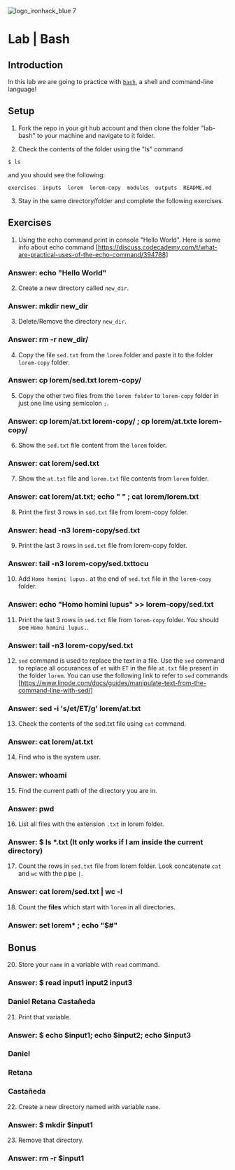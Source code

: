 ![logo_ironhack_blue 7](https://user-images.githubusercontent.com/23629340/40541063-a07a0a8a-601a-11e8-91b5-2f13e4e6b441.png)

# Lab | Bash

## Introduction

In this lab we are going to practice with [`bash`](<https://en.wikipedia.org/wiki/Bash_(Unix_shell)>), a shell and command-line language!

## Setup

1. Fork the repo in your git hub account and then clone the folder "lab-bash" to your machine and navigate to it folder.

2. Check the contents of the folder using the "ls" command

```shell
$ ls
```

and you should see the following:

```shell
exercises  inputs  lorem  lorem-copy  modules  outputs  README.md
```

3. Stay in the same directory/folder and complete the following exercises.

## Exercises

1. Using the echo command print in console "Hello World". Here is some info about echo command [https://discuss.codecademy.com/t/what-are-practical-uses-of-the-echo-command/394788]
### Answer: echo "Hello World"
2. Create a new directory called `new_dir`.
### Answer: mkdir new_dir
3. Delete/Remove the directory `new_dir`.
### Answer: rm -r new_dir/ 
4. Copy the file `sed.txt` from the `lorem` folder and paste it to the folder `lorem-copy` folder.
### Answer: cp lorem/sed.txt lorem-copy/
5. Copy the other two files from the `lorem folder` to `lorem-copy` folder in just one line using semicolon `;`.
### Answer: cp lorem/at.txt lorem-copy/ ; cp lorem/at.txte  lorem-copy/
6. Show the `sed.txt` file content from the `lorem` folder.
### Answer: cat lorem/sed.txt
7. Show the `at.txt` file and `lorem.txt` file contents from `lorem` folder.
### Answer: cat lorem/at.txt; echo " " ; cat lorem/lorem.txt
8. Print the first 3 rows in `sed.txt` file from lorem-copy folder.
### Answer: head -n3 lorem-copy/sed.txt
9. Print the last 3 rows in `sed.txt` file from lorem-copy folder.
### Answer: tail -n3 lorem-copy/sed.txttocu
10. Add `Homo homini lupus.` at the end of `sed.txt` file in the `lorem-copy` folder.
### Answer: echo "Homo homini lupus" >> lorem-copy/sed.txt
11. Print the last 3 rows in `sed.txt` file from `lorem-copy` folder. You should see `Homo homini lupus.`.
### Answer: tail -n3 lorem-copy/sed.txt
12. `sed` command is used to replace the text in a file. Use the `sed` command to replace all occurances of `et` with `ET` in the file `at.txt` file present in the folder `lorem`. You can use the following link to refer to `sed` commands [https://www.linode.com/docs/guides/manipulate-text-from-the-command-line-with-sed/]
### Answer: sed -i 's/et/ET/g' lorem/at.txt
13. Check the contents of the sed.txt file using `cat` command.
### Answer: cat lorem/at.txt
14. Find who is the system user. 
### Answer: whoami
15. Find the current path of the directory you are in.
### Answer: pwd
16. List all files with the extension `.txt` in lorem folder.
### Answer: $ ls *.txt (It only works if I am inside the current directory)
17. Count the rows in `sed.txt` file from lorem folder. Look concatenate `cat` and `wc` with the pipe `|`.
### Answer: cat lorem/sed.txt | wc -l
18. Count the **files** which start with `lorem` in all directories.
### Answer: set lorem* ; echo "$#"

## Bonus

20. Store your `name` in a variable with `read` command.
### Answer: $ read input1 input2 input3
### Daniel Retana Castañeda
21. Print that variable.
### Answer: $ echo $input1; echo $input2; echo $input3
### Daniel
### Retana
### Castañeda
22. Create a new directory named with variable `name`.
### Answer: $ mkdir $input1
23. Remove that directory.
### Answer: rm -r $input1
